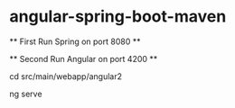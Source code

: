 # angular-spring-boot-maven

** First Run Spring on port 8080 **

** Second Run Angular on port 4200 **

cd src/main/webapp/angular2

ng serve
